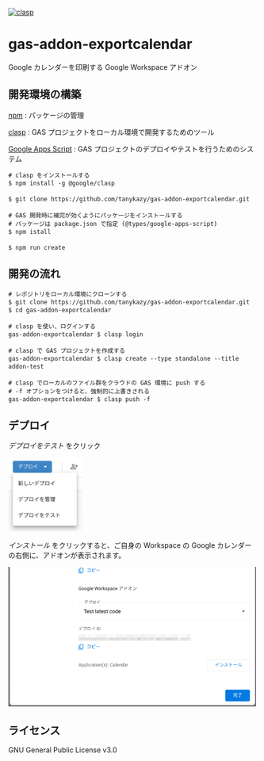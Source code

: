 [![clasp](https://img.shields.io/badge/built%20with-clasp-4285f4.svg)](https://github.com/google/clasp)

# gas-addon-exportcalendar

Google カレンダーを印刷する Google Workspace アドオン

<!-- ## Demo -->

<!-- ## Description -->

<!-- Google カレンダーの予定の説明を含めて印刷する -->

<!-- ## Installation -->

<!-- ## Usage -->

## 開発環境の構築

[npm](https://www.npmjs.com/) : パッケージの管理

[clasp](https://github.com/google/clasp) : GAS プロジェクトをローカル環境で開発するためのツール

[Google Apps Script](https://script.google.com) : GAS プロジェクトのデプロイやテストを行うためのシステム


```shell
# clasp をインストールする
$ npm install -g @google/clasp

$ git clone https://github.com/tanykazy/gas-addon-exportcalendar.git

# GAS 開発時に補完が効くようにパッケージをインストールする
# パッケージは package.json で指定 (@types/google-apps-script)
$ npm istall

$ npm run create
```


## 開発の流れ

```shell
# レポジトリをローカル環境にクローンする
$ git clone https://github.com/tanykazy/gas-addon-exportcalendar.git
$ cd gas-addon-exportcalendar

# clasp を使い、ログインする
gas-addon-exportcalendar $ clasp login

# clasp で GAS プロジェクトを作成する
gas-addon-exportcalendar $ clasp create --type standalone --title addon-test 

# clasp でローカルのファイル群をクラウドの GAS 環境に push する
# -f オプションをつけると、強制的に上書きされる
gas-addon-exportcalendar $ clasp push -f    
```


## デプロイ

_デプロイをテスト_ をクリック

<img src="./Screenshot1.png" width="150">

_インストール_ をクリックすると、ご自身の Workspace の Google カレンダーの右側に、アドオンが表示されます。

<img src="./Screenshot2.png" width="500">


## ライセンス

GNU General Public License v3.0 
